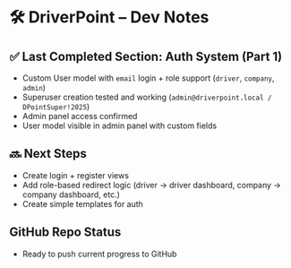 # 🛠 DriverPoint – Dev Notes

## ✅ Last Completed Section: Auth System (Part 1)

- Custom User model with `email` login + role support (`driver`, `company`, `admin`)
- Superuser creation tested and working (`admin@driverpoint.local / DPointSuper!2025`)
- Admin panel access confirmed
- User model visible in admin panel with custom fields

## 🔜 Next Steps
- Create login + register views
- Add role-based redirect logic (driver → driver dashboard, company → company dashboard, etc.)
- Create simple templates for auth

## GitHub Repo Status
- Ready to push current progress to GitHub

